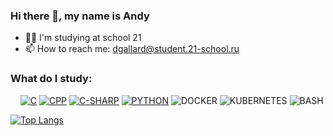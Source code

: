 ### Hi there 👋, my name is Andy

- 👩‍🎓 I'm studying at school 21
- 📫 How to reach me: dgallard@student.21-school.ru

### What do I study:

&nbsp;&nbsp;&nbsp;&nbsp;<a href="https://github.com/andydardgallard/seismic_fitness_visualisation" target="_blank"><img src="https://img.icons8.com/color/48/000000/c-programming.png" alt="C"></a>
<a href="https://github.com/andydardgallard/21_School_CPP_Piscine" target="_blank"><img src="https://img.icons8.com/color/48/000000/c-plus-plus-logo.png" alt="CPP"></a>
<a href="https://github.com/andydardgallard/Bitmex_Trading_bot" target="_blank"><img src="https://img.icons8.com/color/c-sharp-logo" alt="C-SHARP"/></a>
<a href="https://github.com/andydardgallard/Crypto_Bitmex_Trading_Bot" target="_blank"><img src="https://img.icons8.com/color/python" alt="PYTHON"/></a>
<img src="https://img.icons8.com/color/48/000000/docker.png" alt="DOCKER"/>
<img src="https://img.icons8.com/color/48/000000/kubernetes.png" alt="KUBERNETES"/>
<img src="https://img.icons8.com/plasticine/48/000000/bash.png" alt="BASH"/> 
 

[![Top Langs](https://github-readme-stats.vercel.app/api/top-langs/?username=andydardgallard&langs_count=10&layout=compact)](https://github.com/anuraghazra/github-readme-stats)

